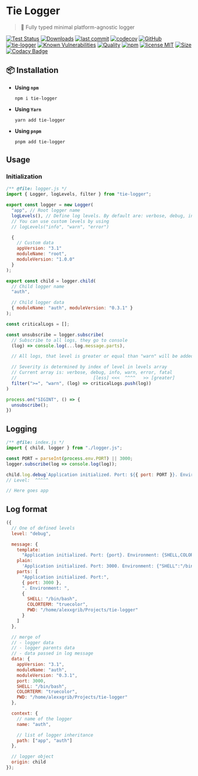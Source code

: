 # Tie Logger

> 👔 Fully typed minimal platform-agnostic logger

[![Test Status](https://github.com/AlexXanderGrib/tie-logger/actions/workflows/test.yml/badge.svg)](https://github.com/AlexXanderGrib/tie-logger)
[![Downloads](https://img.shields.io/npm/dt/tie-logger.svg)](https://npmjs.com/package/tie-logger)
[![last commit](https://img.shields.io/github/last-commit/AlexXanderGrib/tie-logger.svg)](https://github.com/AlexXanderGrib/tie-logger)
[![codecov](https://img.shields.io/codecov/c/github/AlexXanderGrib/tie-logger/main.svg)](https://codecov.io/gh/AlexXanderGrib/tie-logger)
[![GitHub](https://img.shields.io/github/stars/AlexXanderGrib/tie-logger.svg)](https://github.com/AlexXanderGrib/tie-logger)
[![tie-logger](https://snyk.io/advisor/npm-package/tie-logger/badge.svg)](https://snyk.io/advisor/npm-package/tie-logger)
[![Known Vulnerabilities](https://snyk.io/test/npm/tie-logger/badge.svg)](https://snyk.io/test/npm/tie-logger)
[![Quality](https://img.shields.io/npms-io/quality-score/tie-logger.svg?label=quality%20%28npms.io%29&)](https://npms.io/search?q=tie-logger)
[![npm](https://img.shields.io/npm/v/tie-logger.svg)](https://npmjs.com/package/tie-logger)
[![license MIT](https://img.shields.io/npm/l/tie-logger.svg)](https://github.com/AlexXanderGrib/tie-logger/blob/main/LICENSE.txt)
[![Size](https://img.shields.io/bundlephobia/minzip/tie-logger)](https://bundlephobia.com/package/tie-logger)
[![Codacy Badge](https://app.codacy.com/project/badge/Grade/c32597c51ac540b08a2474575ae25cbb)](https://www.codacy.com/gh/AlexXanderGrib/tie-logger/dashboard?utm_source=github.com&utm_medium=referral&utm_content=AlexXanderGrib/tie-logger&utm_campaign=Badge_Grade)

## 📦 Installation

- **Using `npm`**
  ```shell
  npm i tie-logger
  ```
- **Using `Yarn`**
  ```shell
  yarn add tie-logger
  ```
- **Using `pnpm`**
  ```shell
  pnpm add tie-logger
  ```

## Usage

### Initialization

```javascript
/** @file: logger.js */
import { Logger, logLevels, filter } from "tie-logger";

export const logger = new Logger(
  "app", // Root logger name
  logLevels(), // Define log levels. By default are: verbose, debug, info, warn, error, fatal
  // You can use custom levels by using
  // logLevels("info", "warn", "error")

  {
    // Custom data
    appVersion: "3.1"
    moduleName: "root",
    moduleVersion: "1.0.0"
  }
);

export const child = logger.child(
  // Child logger name
  "auth",

  // Child logger data
  { moduleName: "auth", moduleVersion: "0.3.1" }
);

const criticalLogs = [];

const unsubscribe = logger.subscribe(
  // Subscribe to all logs, they go to console
  (log) => console.log(...log.message.parts),

  // All logs, that level is greater or equal than "warn" will be added to critical logs

  // Severity is determined by index of level in levels array
  // Current array is: verbose, debug, info, warn, error, fatal
  //                             [less] <<<  ^^^^   >> [greater]
  filter(">=", "warn", (log) => criticalLogs.push(log))
)

process.on("SIGINT", () => {
  unsubscribe();
})
```

## Logging

```javascript
/** @file: index.js */
import { child, logger } from "./logger.js";

const PORT = parseInt(process.env.PORT) || 3000;
logger.subscribe(log => console.log(log));

child.log.debug`Application initialized. Port: ${{ port: PORT }}. Environment: ${{process.env}}`;
// Level:  ^^^^^

// Here goes app
```

## Log format

```javascript
({
  // One of defined levels
  level: "debug",

  message: {
    template:
      "Application initialized. Port: {port}. Environment: {SHELL,COLORTERM,PWD}",
    plain:
      'Application initialized. Port: 3000. Environment: {"SHELL":"/bin/bash","COLORTERM":"truecolor","PWD":"/home/alexxgrib/Projects/tie-logger"}',
    parts: [
      "Application initialized. Port:",
      { port: 3000 },
      ". Environment: ",
      {
        SHELL: "/bin/bash",
        COLORTERM: "truecolor",
        PWD: "/home/alexxgrib/Projects/tie-logger"
      }
    ]
  },

  // merge of
  // - logger data
  // - logger parents data
  // - data passed in log message
  data: {
    appVersion: "3.1",
    moduleName: "auth",
    moduleVersion: "0.3.1",
    port: 3000,
    SHELL: "/bin/bash",
    COLORTERM: "truecolor",
    PWD: "/home/alexxgrib/Projects/tie-logger"
  },

  context: {
    // name of the logger
    name: "auth",

    // list of logger inheritance
    path: ["app", "auth"]
  },

  // logger object
  origin: child
});
```
